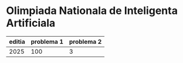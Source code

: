 # Olimpiada Nationala de Inteligenta Artificiala

| editia | problema 1 | problema 2 |
| ------ | ---------- | ---------- |
| 2025   | 100        | 3          |

